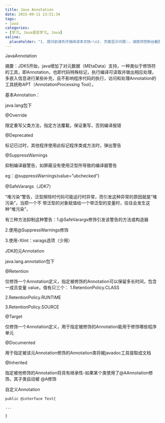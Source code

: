 ```yaml
---
title: Java Annotation
date: 2015-09-11 13:51:34
tags:
- java
categories:
- [学习, Java语言学习, Java]
valine:
  placeholder: "1. 提问前请先仔细阅读本文档⚡\n2. 页面显示问题💥，请提供控制台截图📸或者您的测试网址\n3. 其他任何报错💣，请提供详细描述和截图📸，祝食用愉快💪"
---
```


JavaAnnotation


摘要：JDK5开始，java增加了对元数据（MEtaData）支持，一种类似于修饰符的工具，即Annotation，也即代码特殊标记，执行编译可读取并做出相应处理，多嵌入信息进行某些补充，且不影响程序代码的执行，访问和处理Annotation的工具统称APT（AnnotationProcessing Tool）。


基本Annotation：

java.lang包下


@Override

限定重写父类方法，指定方法覆載，保证重写，否则编译报错


@Deprecated

标记已过时，其他程序使用此标记程序类或方法时，弹出警告


@SuppressWarnings

抑制编译器警告，如屏蔽没有使用泛型所导致的编译器警告

eg：@suppressWarnings(value=”ubchecked”)


@SafeVarargs（JDK7）

“堆污染”警告，泛型擦除时代码可能运行时异常，而引发这种异常的原因就是“堆污染”，当把一个不 带泛型的对象赋值给一个带泛型的变量时，往往会发生这种“堆污染”，

有三种方法抑制这种警告：1.@SafeVarargs修饰引发该警告的方法或构造器

2.使用@SuppressWarnings修饰

3.使用-Xlint：varags选项（少用）


JDK的元Annotation

java.lang.annotation包下


@Retention

仅修饰一个Annotation定义，指定被修饰的Annotation可以保留多长时间，包含一成员变量 value，值有只三个： 1.RetentionPolicy.CLASS

2.RetentionPolicy.RUNTIME

3.RetentionPolicy.SOURCE


@Target

仅修饰一个Annotation定义，用于指定被修饰的Annotation能用于修饰哪些程序单元


@Documented

用于指定被该元Annotation修饰的Annotation类将被javadoc工具提取成文档


@Inherited

指定被他修饰的Annotation将具有继承性-如果某个类使用了@AAnnotation修饰，其子类自动被 @A修饰


自定义Annotation

```
public @interface Test{

...

}
```


